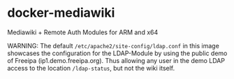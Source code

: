 # docker-mediawiki
Mediawiki + Remote Auth Modules for ARM and x64

WARNING: The default `/etc/apache2/site-config/ldap.conf` in this image showcases the configuration for the LDAP-Module by using the public demo of Freeipa (ip1.demo.freeipa.org). Thus allowing any user in the demo LDAP access to the location `/ldap-status`, but not the wiki itself.
